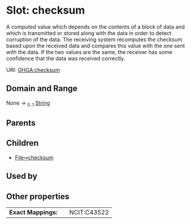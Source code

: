 
# Slot: checksum


A computed value which depends on the contents of a block of data and which is transmitted or stored along with the data in order to detect corruption of the data. The receiving system recomputes the checksum based upon the received data and compares this value with the one sent with the data. If the two values are the same, the receiver has some confidence that the data was received correctly.

URI: [GHGA:checksum](https://w3id.org/GHGA/checksum)


## Domain and Range

None &#8594;  <sub>0..1</sub> [String](types/String.md)

## Parents


## Children

 *  [File➞checksum](File_checksum.md)

## Used by


## Other properties

|  |  |  |
| --- | --- | --- |
| **Exact Mappings:** | | NCIT:C43522 |

